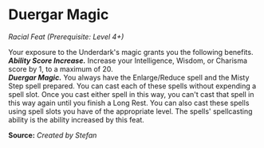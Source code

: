 # Duergar Magic
*Racial Feat (Prerequisite: Level 4+)*  

Your exposure to the Underdark's magic grants you the following benefits.  
***Ability Score Increase.*** Increase your Intelligence, Wisdom, or Charisma score by 1, to a maximum of 20.  
***Duergar Magic.*** You always have the Enlarge/Reduce spell and the Misty Step spell prepared. You can cast each of these spells without expending a spell slot. Once you cast either spell in this way, you can't cast that spell in this way again until you finish a Long Rest. You can also cast these spells using spell slots you have of the appropriate level. The spells' spellcasting ability is the ability increased by this feat.



**Source:** *Created by Stefan*